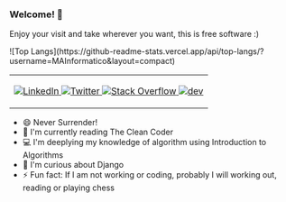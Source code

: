 ### Welcome! 👋

Enjoy your visit and take wherever you want, this is free software :)

<table>
  <tr>
    <td>
  <p align="center"> 
    <a href="http://www.linkedin.com/in/magutierrezinformatica/">
      <img alt="LinkedIn" src="https://img.shields.io/badge/linkedin%20-%230077B5.svg?&style=for-the-badge&logo=linkedin&logoColor=white"/>
    </a>
    <a href="https://twitter.com/mainformatico">
      <img alt="Twitter" src="https://img.shields.io/badge/Twitter%20-%231DA1F2.svg?&style=for-the-badge&logo=Twitter&logoColor=white"/>
    </a>
    <a href="https://stackoverflow.com/users/5182470/mainformatico">
      <img alt="Stack Overflow" src="https://img.shields.io/badge/-Stack%20overflow-FE7A16?style=for-the-badge&logo=stack-overflow&logoColor=white"/>
    </a>
    <a href="https://dev.to/mainformatico">
      <img alt="dev" src="https://camo.githubusercontent.com/a9a2d68ad493ff831774f24528ff151a3fd455c80122dcaa44af2475300b51b5/68747470733a2f2f696d672e736869656c64732e696f2f62616467652f6465762e746f2d3041304130413f7374796c653d666f722d7468652d6261646765266c6f676f3d6465762e746f266c6f676f436f6c6f723d7768697465"/>
    </a>
  </p>
    </td>
  </tr>
   <tr>
    ![Top Langs](https://github-readme-stats.vercel.app/api/top-langs/?username=MAInformatico&layout=compact)      
  </tr>
</table>




- 😄 Never Surrender!
- 📖 I'm currently reading The Clean Coder
- 💻 I'm deeplying my knowledge of algorithm using Introduction to Algorithms
- 🌱 I'm curious about Django
- ⚡ Fun fact: If I am not working or coding, probably I will working out, reading or playing chess



<!--
**MAInformatico/MAInformatico** is a ✨ _special_ ✨ repository because its `README.md` (this file) appears on your GitHub profile.

Here are some ideas to get you started:

- 🔭 I’m currently working on ...
- 🌱 I’m currently learning ...
- 👯 I’m looking to collaborate on ...
- 🤔 I’m looking for help with ...
- 💬 Ask me about ...
- 📫 How to reach me: ...
- 😄 Pronouns: ...
- ⚡ Fun fact: ...
-->
